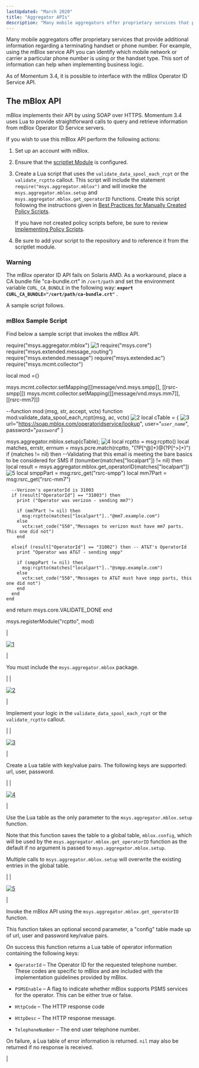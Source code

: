 ```yaml
---
lastUpdated: "March 2020"
title: "Aggregator APIs"
description: "Many mobile aggregators offer proprietary services that provide additional information regarding a terminating handset or phone number For example using the m Blox service API you can identify which mobile network or carrier a particular phone number is using or the handset type This sort of information can help when..."
---
```



Many mobile aggregators offer proprietary services that provide additional information regarding a terminating handset or phone number. For example, using the mBlox service API you can identify which mobile network or carrier a particular phone number is using or the handset type. This sort of information can help when implementing business logic.

As of Momentum 3.4, it is possible to interface with the mBlox Operator ID Service API.

## <a name="mobility.aggregator.apis.mblox"></a> The mBlox API

mBlox implements their API by using SOAP over HTTPS. Momentum 3.4 uses Lua to provide straightforward calls to query and retrieve information from mBlox Operator ID Service servers.

If you wish to use this mBlox API perform the following actions:

1.  Set up an account with mBlox.

2.  Ensure that the [scriptlet Module](/momentum/3/3-reference/3-reference-modules-scriptlet) is configured.

3.  Create a Lua script that uses the `validate_data_spool_each_rcpt` or the `validate_rcptto` callout. This script will include the statement `require("msys.aggregator.mblox")` and will invoke the `msys.aggregator.mblox.setup` and `msys.aggregator.mblox.get_operatorID` functions. Create this script following the instructions given in [Best Practices for Manually Created Policy Scripts](/momentum/3/3-reference/policy-best-practices).

    If you have not created policy scripts before, be sure to review [Implementing Policy Scripts](/momentum/3/3-reference/3-reference-implementing-policy-scriptlets).

4.  Be sure to add your script to the repository and to reference it from the scriptlet module.

### Warning

The mBlox operator ID API fails on Solaris AMD. As a workaround, place a CA bundle file "ca-bundle.crt" in `/cert/path` and set the environment variable `CURL_CA_BUNDLE` in the following way: **`export CURL_CA_BUNDLE="/cert/path/ca-bundle.crt"`**                                           .

A sample script follows.

### <a name="mobility.aggregator.apis.mblox.sample"></a> mBlox Sample Script

Find below a sample script that invokes the mBlox API.

require("msys.aggregator.mblox") <a name="one"></a> ![1](images/callouts/1.png)
require("msys.core")
require("msys.extended.message_routing")
require("msys.extended.message")
require("msys.extended.ac")
require("msys.mcmt.collector")

local mod ={}

msys.mcmt.collector.setMapping([[message/vnd.msys.smpp]], [[rsrc-smpp]])
msys.mcmt.collector.setMapping([[message/vnd.msys.mm7]], [[rsrc-mm7]])

--function mod:(msg, str, accept, vctx)
function mod:validate_data_spool_each_rcpt(msg, ac, vctx) <a name="two"></a> ![2](images/callouts/2.png)
  local cTable = { <a name="three"></a> ![3](images/callouts/3.png)
    url="https://soap.mblox.com/operatoridservice/lookup",
    user="*`user_name`*",
    password="*`password`*"
  }

  msys.aggregator.mblox.setup(cTable); <a name="four"></a> ![4](images/callouts/4.png)
  local rcptto = msg:rcptto()
  local matches, errstr, errnum = msys.pcre.match(rcptto, "(?P<localpart>[^@]+)@(?P<domain>[^>]+)")
  if (matches != nil) then
    --Validating that this email is meeting the bare basics to be considered for SMS
    if (tonumber(matches["localpart"]) != nil) then
      local result = msys.aggregator.mblox.get_operatorID(matches["localpart"]) <a name="five"></a> ![5](images/callouts/5.png)
      local smppPart = msg:rsrc_get("rsrc-smpp")
      local mm7Part = msg:rsrc_get("rsrc-mm7")

      --Verizon's operatorId is 31003
      if (result["OperatorId"] == "31003") then
        print ("Operator was verizon - sending mm7")

        if (mm7Part != nil) then
          msg:rcptto(matches["localpart"].."@mm7.example.com")
        else
          vctx:set_code("550","Messages to verizon must have mm7 parts. This one did not")
        end

      elseif (result["OperatorId"] == "31002") then -- AT&T's OperatorId
        print "Operator was AT&T - sending smpp"

        if (smppPart != nil) then
          msg:rcptto(matches["localpart"].."@smpp.example.com")
        else
          vctx:set_code("550","Messages to AT&T must have smpp parts, this one did not")
        end
      end
    end
  end
  return msys.core.VALIDATE_DONE
end

msys.registerModule("rcptto", mod)

| 

[![1](/momentumimages/callouts/1-png)](#one)

 | 

You must include the `msys.aggregator.mblox` package.

 |
| 

[![2](/momentumimages/callouts/2-png)](#two)

 | 

Implement your logic in the `validate_data_spool_each_rcpt` or the `validate_rcptto` callout.

 |
| 

[![3](/momentumimages/callouts/3-png)](#three)

 | 

Create a Lua table with key/value pairs. The following keys are supported: url, user, password.

 |
| 

[![4](/momentumimages/callouts/4-png)](#four)

 | 

Use the Lua table as the only parameter to the `msys.aggregator.mblox.setup` function.

Note that this function saves the table to a global table, `mblox.config`, which will be used by the `msys.aggregator.mblox.get_operatorID` function as the default if no argument is passed to `msys.aggregator.mblox.setup`.

Multiple calls to `msys.aggregator.mblox.setup` will overwrite the existing entries in the global table.

 |
| 

[![5](/momentumimages/callouts/5-png)](#five)

 | 

Invoke the mBlox API using the `msys.aggregator.mblox.get_operatorID` function.

This function takes an optional second parameter, a "config" table made up of url, user and password key/value pairs.

On success this function returns a Lua table of operator information containing the following keys:

*   `OperatorId` – The Operator ID for the requested telephone number. These codes are specific to mBlox and are included with the implementation guidelines provided by mBlox.

*   `PSMSEnable` – A flag to indicate whether mBlox supports PSMS services for the operator. This can be either true or false.

*   `HttpCode` – The HTTP response code

*   `HttpDesc` – The HTTP response message.

*   `TelephoneNumber` – The end user telephone number.

On failure, a Lua table of error information is returned. `nil` may also be returned if no response is received.

 |